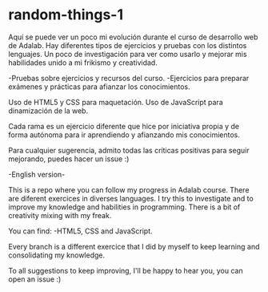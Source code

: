 # random-things-1

Aquí se puede ver un poco mi evolución durante el curso de desarrollo web de Adalab. Hay diferentes tipos de ejercicios y pruebas con los distintos lenguajes. Un poco de investigación para ver como usarlo y mejorar mis habilidades unido a mi frikismo y creatividad.

-Pruebas sobre ejercicios y recursos del curso.
-Ejercicios para preparar exámenes y prácticas para afianzar los conocimientos.

Uso de HTML5 y CSS para maquetación.
Uso de JavaScript para dinamización de la web.

Cada rama es un ejercicio diferente que hice por iniciativa propia y de forma autónoma para ir aprendiendo y afianzando mis conocimientos. 

Para cualquier sugerencia, admito todas las críticas positivas para seguir mejorando, puedes hacer un issue :)


-English version-

This is a repo where you can follow my progress in Adalab course. There are diferent exercices in diverses languages. I try this to investigate and to improve my knowledge and habilities in programming. There is a bit of creativity mixing with my freak.

You can find:
-HTML5, CSS and JavaScript.

Every branch is a different exercice that I did by myself to keep learning and consolidating my knowledge.

To all suggestions to keep improving, I'll be happy to hear you, you can open an issue :)


